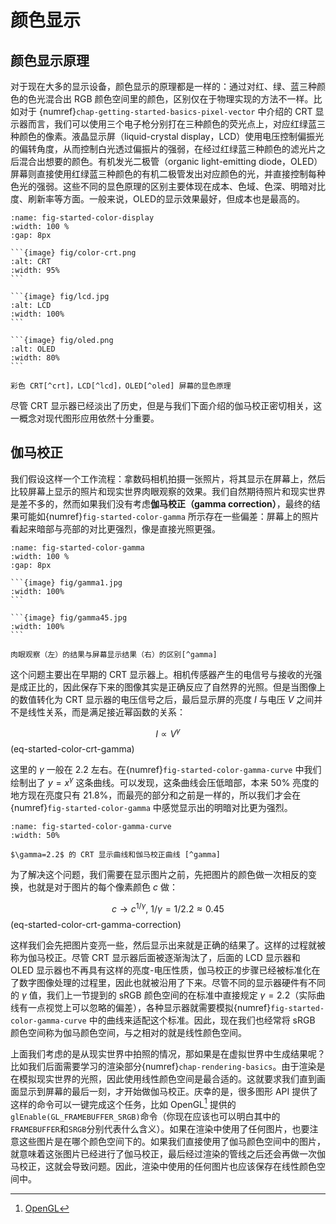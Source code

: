 # 颜色显示

## 颜色显示原理

对于现在大多的显示设备，颜色显示的原理都是一样的：通过对红、绿、蓝三种颜色的色光混合出 RGB 颜色空间里的颜色，区别仅在于物理实现的方法不一样。比如对于 {numref}`chap-getting-started-basics-pixel-vector` 中介绍的 CRT 显示器而言，我们可以使用三个电子枪分别打在三种颜色的荧光点上，对应红绿蓝三种颜色的像素。液晶显示屏（liquid-crystal display，LCD）使用电压控制偏振光的偏转角度，从而控制白光透过偏振片的强弱，在经过红绿蓝三种颜色的滤光片之后混合出想要的颜色。有机发光二极管（organic light-emitting diode，OLED）屏幕则直接使用红绿蓝三种颜色的有机二极管发出对应颜色的光，并直接控制每种色光的强弱。这些不同的显色原理的区别主要体现在成本、色域、色深、明暗对比度、刷新率等方面。一般来说，OLED的显示效果最好，但成本也是最高的。

````{subfigure} ABC
:name: fig-started-color-display
:width: 100 %
:gap: 8px

```{image} fig/color-crt.png
:alt: CRT
:width: 95%
```

```{image} fig/lcd.jpg
:alt: LCD
:width: 100%
```

```{image} fig/oled.png
:alt: OLED
:width: 80%
```

彩色 CRT[^crt]，LCD[^lcd]，OLED[^oled] 屏幕的显色原理
````
[^crt]: [Wikipedia: Cathode-ray tube](https://en.wikipedia.org/wiki/Cathode-ray_tube)
[^lcd]: [Wikipedia: LCD RGB Subpixel](https://commons.wikimedia.org/wiki/Category:Liquid_crystal_displays#/media/File:LCD_RGB_subpixel.jpg)
[^oled]: [Wikipedia: TOLED Structure](https://commons.wikimedia.org/wiki/File:TOLED_Structure.png)

尽管 CRT 显示器已经淡出了历史，但是与我们下面介绍的伽马校正密切相关，这一概念对现代图形应用依然十分重要。

## 伽马校正

我们假设这样一个工作流程：拿数码相机拍摄一张照片，将其显示在屏幕上，然后比较屏幕上显示的照片和现实世界肉眼观察的效果。我们自然期待照片和现实世界是差不多的，然而如果我们没有考虑**伽马校正（gamma correction）**，最终的结果可能如{numref}`fig-started-color-gamma` 所示存在一些偏差：屏幕上的照片看起来暗部与亮部的对比更强烈，像是直接光照更强。

````{subfigure} AB
:name: fig-started-color-gamma
:width: 100 %
:gap: 8px

```{image} fig/gamma1.jpg
:width: 100%
```

```{image} fig/gamma45.jpg
:width: 100%
```

肉眼观察（左）的结果与屏幕显示结果（右）的区别[^gamma]
````
[^gamma]: [What and Why is Gamma Correction in Photo Images?](https://www.scantips.com/lights/gamma2.html)

这个问题主要出在早期的 CRT 显示器上。相机传感器产生的电信号与接收的光强是成正比的，因此保存下来的图像其实是正确反应了自然界的光照。但是当图像上的数值转化为 CRT 显示器的电压信号之后，最后显示屏的亮度 $I$ 与电压 $V$ 之间并不是线性关系，而是满足接近幂函数的关系：

$$
I \propto V^\gamma
$$ (eq-started-color-crt-gamma)

这里的 $\gamma$ 一般在 2.2 左右。在{numref}`fig-started-color-gamma-curve` 中我们绘制出了 $y=x^\gamma$ 这条曲线。可以发现，这条曲线会压低暗部，本来 $50\%$ 亮度的地方现在亮度只有 $21.8\%$，而最亮的部分和之前是一样的，所以我们才会在{numref}`fig-started-color-gamma` 中感觉显示出的明暗对比更为强烈。

```{figure} fig/gamma400.png
:name: fig-started-color-gamma-curve
:width: 50%

$\gamma=2.2$ 的 CRT 显示曲线和伽马校正曲线 [^gamma]
```

为了解决这个问题，我们需要在显示图片之前，先把图片的颜色做一次相反的变换，也就是对于图片的每个像素颜色 $c$ 做：

$$
c\rightarrow c^{1/\gamma}, \ 1/\gamma = 1/2.2 \approx 0.45
$$ (eq-started-color-crt-gamma-correction)

这样我们会先把图片变亮一些，然后显示出来就是正确的结果了。这样的过程就被称为伽马校正。尽管 CRT 显示器后面被逐渐淘汰了，后面的 LCD 显示器和 OLED 显示器也不再具有这样的亮度-电压性质，伽马校正的步骤已经被标准化在了数字图像处理的过程里，因此也就被沿用了下来。尽管不同的显示器硬件有不同的 $\gamma$ 值，我们上一节提到的 sRGB 颜色空间的在标准中直接规定 $\gamma=2.2$（实际曲线有一点视觉上可以忽略的偏差），各种显示器就需要模拟{numref}`fig-started-color-gamma-curve` 中的曲线来适配这个标准。因此，现在我们也经常将 sRGB 颜色空间称为伽马颜色空间，与之相对的就是线性颜色空间。

上面我们考虑的是从现实世界中拍照的情况，那如果是在虚拟世界中生成结果呢？比如我们后面需要学习的渲染部分{numref}`chap-rendering-basics`。由于渲染是在模拟现实世界的光照，因此使用线性颜色空间是最合适的。这就要求我们直到画面显示到屏幕的最后一刻，才开始做伽马校正。庆幸的是，很多图形 API 提供了这样的命令可以一键完成这个任务，比如 OpenGL[^opengl] 提供的`glEnable(GL_FRAMEBUFFER_SRGB)`命令（你现在应该也可以明白其中的`FRAMEBUFFER`和`SRGB`分别代表什么含义）。如果在渲染中使用了任何图片，也要注意这些图片是在哪个颜色空间下的。如果我们直接使用了伽马颜色空间中的图片，就意味着这张图片已经进行了伽马校正，最后经过渲染的管线之后还会再做一次伽马校正，这就会导致问题。因此，渲染中使用的任何图片也应该保存在线性颜色空间中。
[^opengl]: [OpenGL](https://www.opengl.org/)

